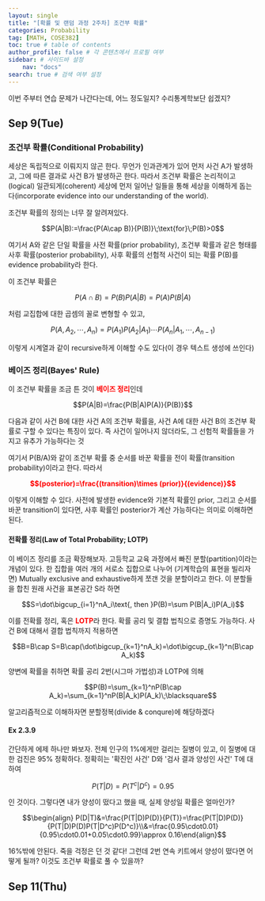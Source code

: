 ```yaml
---
layout: single
title: "[확률 및 랜덤 과정 2주차] 조건부 확률"
categories: Probability
tag: [MATH, COSE382]
toc: true # table of contents
author_profile: false # 각 콘텐츠에서 프로필 여부
sidebar: # 사이드바 설정
    nav: "docs"
search: true # 검색 여부 설정
---
```

<head>
    <!-- Latex -->
    <script src="https://cdn.mathjax.org/mathjax/latest/MathJax.js?config=TeX-AMS-MML_HTMLorMML" type="text/javascript"></script>
</head>
<style>
    th, td {
        text-align: center;
    }
    .r {
        color: red;
    }
</style>

이번 주부터 연습 문제가 나간다는데, 어느 정도일지? 수리통계학보단 쉽겠지?

## Sep 9(Tue)

### 조건부 확률(Conditional Probability)

세상은 독립적으로 이뤄지지 않곤 한다. 무언가 인과관계가 있어 먼저 사건 A가 발생하고, 그에 따른 결과로 사건 B가 발생하곤 한다. 따라서 조건부 확률은 논리적이고(logical) 일관되게(coherent) 세상에 먼저 일어난 일들을 통해 세상을 이해하게 돕는다(incorporate evidence into our understanding of the world).

조건부 확률의 정의는 너무 잘 알려져있다.

$$P(A|B):=\frac{P(A\cap B)}{P(B)}\;\text{for}\;P(B)>0$$

여기서 A와 같은 단일 확률을 사전 확률(prior probability), 조건부 확률과 같은 형태를 사후 확률(posterior probability), 사후 확률의 선험적 사건이 되는 확률 P(B)를 evidence probability라 한다.

이 조건부 확률은 

$$P(A\cap B)=P(B)P(A|B)=P(A)P(B|A)$$

처럼 교집합에 대한 곱셈의 꼴로 변형할 수 있고, 

$$P(A,A_2,\cdots ,A_n)=P(A_1)P(A_2|A_1)\cdots P(A_n|A_1,\cdots ,A_{n-1})$$

이렇게 시계열과 같이 recursive하게 이해할 수도 있다(이 경우 텍스트 생성에 쓰인다)

### 베이즈 정리(Bayes' Rule)

이 조건부 확률을 조금 튼 것이 <strong class="r">베이즈 정리</strong>인데

$$P(A|B)=\frac{P(B|A)P(A)}{P(B)}$$

다음과 같이 사건 B에 대한 사건 A의 조건부 확률을, 사건 A에 대한 사건 B의 조건부 확률로 구할 수 있다는 특징이 있다. 즉 사건이 일어나지 않더라도, 그 선험적 확률들을 가지고 유추가 가능하다는 것

여기서 P(B/A)와 같이 조건부 확률 중 순서를 바꾼 확률을 전이 확률(transition probability)이라고 한다. 따라서

<strong class="r">$$(posterior)=\frac{(transition)\times (prior)}{(evidence)}$$</strong>

이렇게 이해할 수 있다. 사전에 발생한 evidence와 기본적 확률인 prior, 그리고 순서를 바꾼 transition이 있다면, 사후 확률인 posterior가 계산 가능하다는 의미로 이해하면 된다.

#### 전확률 정리(Law of Total Probability; LOTP)

이 베이즈 정리를 조금 확장해보자. 고등학교 교육 과정에서 빠진 분할(partition)이라는 개념이 있다. 한 집합을 여러 개의 서로소 집합으로 나누어 (기계학습의 표현을 빌리자면) Mutually exclusive and exhaustive하게 쪼갠 것을 분할이라고 한다. 이 분할들을 합친 원래 사건을 표본공간 S라 하면

$$S=\dot\bigcup_{i=1}^nA_i\text{, then }P(B)=\sum P(B|A_i)P(A_i)$$

이를 전확률 정리, 혹은 <strong class="r">LOTP</strong>라 한다. 확률 공리 및 결합 법칙으로 증명도 가능하다. 사건 B에 대해서 결합 법칙까지 적용하면

$$B=B\cap S=B\cap(\dot\bigcup_{k=1}^nA_k)=\dot\bigcup_{k=1}^n(B\cap A_k)$$

양변에 확률을 취하면 확률 공리 2번(시그마 가법성)과 LOTP에 의해

$$P(B)=\sum_{k=1}^nP(B\cap A_k)=\sum_{k=1}^nP(B|A_k)P(A_k)\;\blacksquare$$

알고리즘적으로 이해하자면 분할정복(divide & conqure)에 해당하겠다

#### Ex 2.3.9

간단하게 에제 하나만 봐보자. 전체 인구의 1%에게만 걸리는 질병이 있고, 이 질병에 대한 검진은 95% 정확하다. 정확히는 '확진인 사건' D와 '검사 결과 양성인 사건' T에 대하여 

$$P(T|D)=P(T^c|D^c)=0.95$$

인 것이다. 그렇다면 내가 양성이 떴다고 했을 때, 실제 양성일 확률은 얼마인가?

$$\begin{align} P(D|T)&=\frac{P(T|D)P(D)}{P(T)}=\frac{P(T|D)P(D)}{P(T|D)P(D)P(T|D^c)P(D^c)}\\&=\frac{0.95\cdot0.01}{0.95\cdot0.01+0.05\cdot0.99}\approx 0.16\end{align}$$

16%밖에 안된다. 죽을 걱정은 던 것 같다! 그런데 2번 연속 키트에서 양성이 떴다면 어떻게 될까? 이것도 조건부 확률로 풀 수 있을까?


## Sep 11(Thu)

